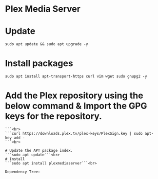 # Plex Media Server

# Update
```sudo apt update && sudo apt upgrade -y```
# Install packages
```sudo apt install apt-transport-https curl vim wget sudo gnupg2 -y```

# Add the Plex repository using the below command & Import the GPG keys for the repository.
```echo "deb https://downloads.plex.tv/repo/deb public main" | sudo tee /etc/apt/sources.list.d/plexmediaserver.list
```<br>
```curl https://downloads.plex.tv/plex-keys/PlexSign.key | sudo apt-key add -
```<br>

# Update the APT package index.
```sudo apt update```<br>
# Install
```sudo apt install plexmediaserver```<br>

Dependency Tree:
